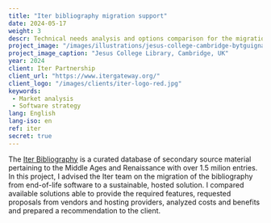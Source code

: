 ```yaml
---
title: "Iter bibliography migration support"
date: 2024-05-17
weight: 3
descr: Technical needs analysis and options comparison for the migration of a scholarly bibliography service.
project_image: "/images/illustrations/jesus-college-cambridge-bytguignard.jpg"
project_image_caption: "Jesus College Library, Cambridge, UK"
year: 2024
client: Iter Partnership
client_url: "https://www.itergateway.org/"
client_logo: "/images/clients/iter-logo-red.jpg"
keywords: 
 - Market analysis
 - Software strategy
lang: English
lang-iso: en
ref: iter
secret: true
---
```


The [Iter Bibliography](https://www.itergateway.org/resources/iter-bibliography) is a curated database
of secondary source material pertaining to the Middle Ages and Renaissance with over 1.5 milion entries.
In this project, I advised the Iter team on the migration of the bibliography from end-of-life software to a sustainable, hosted solution.
I compared available solutions able to provide the required features, requested proposals from vendors and hosting providers, analyzed costs and benefits and
prepared a recommendation to the client.